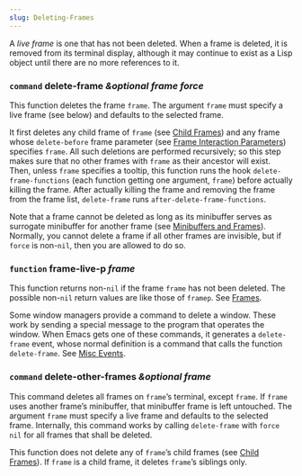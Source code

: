 ```yaml
---
slug: Deleting-Frames
---
```


A *live frame* is one that has not been deleted. When a frame is deleted, it is removed from its terminal display, although it may continue to exist as a Lisp object until there are no more references to it.

### <span className="tag command">`command`</span> **delete-frame** *\&optional frame force*

This function deletes the frame `frame`. The argument `frame` must specify a live frame (see below) and defaults to the selected frame.

It first deletes any child frame of `frame` (see [Child Frames](/docs/elisp/Child-Frames)) and any frame whose `delete-before` frame parameter (see [Frame Interaction Parameters](/docs/elisp/Frame-Interaction-Parameters)) specifies `frame`. All such deletions are performed recursively; so this step makes sure that no other frames with `frame` as their ancestor will exist. Then, unless `frame` specifies a tooltip, this function runs the hook `delete-frame-functions` (each function getting one argument, `frame`) before actually killing the frame. After actually killing the frame and removing the frame from the frame list, `delete-frame` runs `after-delete-frame-functions`.

Note that a frame cannot be deleted as long as its minibuffer serves as surrogate minibuffer for another frame (see [Minibuffers and Frames](/docs/elisp/Minibuffers-and-Frames)). Normally, you cannot delete a frame if all other frames are invisible, but if `force` is non-`nil`, then you are allowed to do so.

### <span className="tag function">`function`</span> **frame-live-p** *frame*

This function returns non-`nil` if the frame `frame` has not been deleted. The possible non-`nil` return values are like those of `framep`. See [Frames](/docs/elisp/Frames).

Some window managers provide a command to delete a window. These work by sending a special message to the program that operates the window. When Emacs gets one of these commands, it generates a `delete-frame` event, whose normal definition is a command that calls the function `delete-frame`. See [Misc Events](/docs/elisp/Misc-Events).

### <span className="tag command">`command`</span> **delete-other-frames** *\&optional frame*

This command deletes all frames on `frame`’s terminal, except `frame`. If `frame` uses another frame’s minibuffer, that minibuffer frame is left untouched. The argument `frame` must specify a live frame and defaults to the selected frame. Internally, this command works by calling `delete-frame` with `force` `nil` for all frames that shall be deleted.

This function does not delete any of `frame`’s child frames (see [Child Frames](/docs/elisp/Child-Frames)). If `frame` is a child frame, it deletes `frame`’s siblings only.
